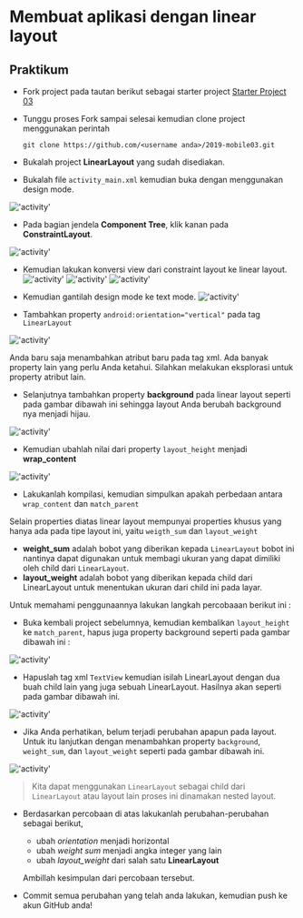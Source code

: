 # Membuat aplikasi dengan linear layout

## Praktikum

- Fork project pada tautan berikut sebagai starter project [Starter Project
 03](https://github.com/polinema-mobile/2019-mobile03)

- Tunggu proses Fork sampai selesai kemudian clone project menggunakan perintah

  ```
  git clone https://github.com/<username anda>/2019-mobile03.git
  ```

- Bukalah project **LinearLayout** yang sudah disediakan.

- Bukalah file `activity_main.xml` kemudian buka dengan menggunakan design mode.

!['activity'](images/02-linear-layout_01.png)

- Pada bagian jendela **Component Tree**, klik kanan pada **ConstraintLayout**.

!['activity'](images/02-linear-layout_02.png)

- Kemudian lakukan konversi view dari constraint layout ke linear layout.
  !['activity'](images/02-lienar-layout-convertview.png)
  !['activity'](images/02-linear-layout-convertview-2.png)
  !['activity'](images/02-linear-layout-convertview-3.png)

- Kemudian gantilah design mode ke text mode.
  !['activity'](images/02-linear-layout-text-mode.png)

- Tambahkan property `android:orientation="vertical"` pada tag `LinearLayout`

!['activity'](images/02-linear-layout-orientation.png)

Anda baru saja menambahkan atribut baru pada tag xml. Ada banyak property lain yang perlu Anda ketahui. Silahkan melakukan eksplorasi untuk property atribut lain.

- Selanjutnya tambahkan property **background** pada linear layout seperti pada gambar dibawah ini sehingga layout Anda berubah background nya menjadi hijau.

!['activity'](images/02-linear-layout-background.png)

- Kemudian ubahlah nilai dari property `layout_height` menjadi **wrap_content**

!['activity'](images/02-linear-layout-wrapcontent.png)

- Lakukanlah kompilasi, kemudian simpulkan apakah perbedaan antara `wrap_content` dan `match_parent`

Selain properties diatas linear layout mempunyai properties khusus yang hanya ada pada tipe layout ini, yaitu `weigth_sum` dan `layout_weight`

- **weight_sum** adalah bobot yang diberikan kepada `LinearLayout` bobot ini nantinya dapat digunakan untuk membagi ukuran yang dapat dimiliki oleh child dari `LinearLayout`.
- **layout_weight** adalah bobot yang diberikan kepada child dari LinearLayout untuk menentukan ukuran dari child ini pada layar.

Untuk memahami penggunaannya lakukan langkah percobaaan berikut ini :

- Buka kembali project sebelumnya, kemudian kembalikan `layout_height` ke `match_parent`, hapus juga property background seperti pada gambar dibawah ini :

!['activity'](images/02-linear-layout-text-mode.png)

- Hapuslah tag xml `TextView` kemudian isilah LinearLayout dengan dua buah child lain yang juga sebuah LinearLayout. Hasilnya akan seperti pada gambar dibawah ini.

!['activity'](images/02-linear-layout-nested.png)

- Jika Anda perhatikan, belum terjadi perubahan apapun pada layout. Untuk itu lanjutkan dengan menambahkan property `background`, `weight_sum`, dan `layout_weight` seperti pada gambar dibawah ini.

!['activity'](images/02-linear-layout-weightsum.png)

> Kita dapat menggunakan `LinearLayout` sebagai child dari `LinearLayout` atau layout lain proses ini dinamakan nested layout.

- Berdasarkan percobaan di atas lakukanlah perubahan-perubahan sebagai berikut,

  - ubah _orientation_ menjadi horizontal
  - ubah _weight sum_ menjadi angka integer yang lain
  - ubah _layout_weight_ dari salah satu **LinearLayout**

  Ambillah kesimpulan dari percobaan tersebut.

- Commit semua perubahan yang telah anda lakukan, kemudian push ke akun GitHub
 anda!
